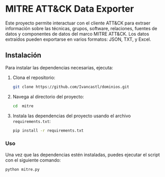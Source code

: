 # MITRE ATT&CK Data Exporter

Este proyecto permite interactuar con el cliente ATT&CK para extraer información sobre las técnicas, grupos, software, relaciones, fuentes de datos y componentes de datos del marco MITRE ATT&CK. Los datos extraídos pueden exportarse en varios formatos: JSON, TXT, y Excel.

## Instalación

Para instalar las dependencias necesarias, ejecuta:

1. Clona el repositorio:
    ```bash
    git clone https://github.com/Ivancastl/dominios.git

    ```
2. Navega al directorio del proyecto:
    ```bash
    cd  mitre
    ```

3. Instala las dependencias del proyecto usando el archivo `requirements.txt`:
    ```bash
    pip install -r requirements.txt
    ```

### Uso

Una vez que las dependencias estén instaladas, puedes ejecutar el script con el siguiente comando:

```bash
python mitre.py
```
